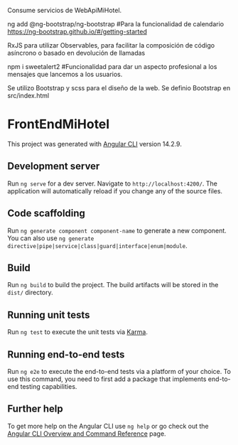 Consume servicios de WebApiMiHotel.

ng add @ng-bootstrap/ng-bootstrap #Para la funcionalidad de calendario
https://ng-bootstrap.github.io/#/getting-started

RxJS para utilizar Observables, para facilitar la composición de código asíncrono o basado en devolución de llamadas

npm i sweetalert2 #Funcionalidad para dar un aspecto profesional a los mensajes que lancemos a los usuarios.

Se utilizo Bootstrap y scss para el diseño de la web.
Se definio Bootstrap en src/index.html
<link href="https://cdn.jsdelivr.net/npm/bootstrap@5.2.3/dist/css/bootstrap.min.css" rel="stylesheet">
<link rel="stylesheet" href="https://cdn.jsdelivr.net/npm/bootstrap-icons@1.10.5/font/bootstrap-icons.css">
<link href="https://getbootstrap.com/docs/5.2/assets/css/docs.css" rel="stylesheet">
<script src="https://cdn.jsdelivr.net/npm/bootstrap@5.2.3/dist/js/bootstrap.bundle.min.js"></script>

# FrontEndMiHotel

This project was generated with [Angular CLI](https://github.com/angular/angular-cli) version 14.2.9.

## Development server

Run `ng serve` for a dev server. Navigate to `http://localhost:4200/`. The application will automatically reload if you change any of the source files.

## Code scaffolding

Run `ng generate component component-name` to generate a new component. You can also use `ng generate directive|pipe|service|class|guard|interface|enum|module`.

## Build

Run `ng build` to build the project. The build artifacts will be stored in the `dist/` directory.

## Running unit tests

Run `ng test` to execute the unit tests via [Karma](https://karma-runner.github.io).

## Running end-to-end tests

Run `ng e2e` to execute the end-to-end tests via a platform of your choice. To use this command, you need to first add a package that implements end-to-end testing capabilities.

## Further help

To get more help on the Angular CLI use `ng help` or go check out the [Angular CLI Overview and Command Reference](https://angular.io/cli) page.
